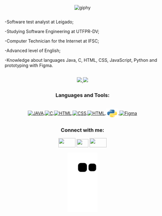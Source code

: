 <div align="center">
  
  ![giphy](https://user-images.githubusercontent.com/62398226/166610737-f3db3c82-d86c-40be-b367-35501952f3c8.gif)
  
</div>
  
  ##
      
-Software test analyst at Leigado;

-Studying Software Engineering at UTFPR-DV;

-Computer Technician for the Internet at IFSC;

-Advanced level of English;

-Knowledge about languages Java, C, HTML, CSS, JavaScript, Python and prototyping with Figma.
    
  ##
  
<div align="center">
  <div>
    <a href="https://github.com/eduardoviega">
      <img height="180em" src="https://github-readme-stats.vercel.app/api?username=eduardoviega&show_icons=true&theme=github_dark&include_all_commits=true&count_private=true"/>
      <img height="180em" src="https://github-readme-stats.vercel.app/api/top-langs/?username=eduardoviega&layout=compact&langs_count=7&theme=github_dark"/>
    </a>
  </div>
    
  ##
    
  <h3>Languages and Tools:</h3>  
  <div><br>
    <a href="https://github.com/eduardoviega">
      <img align="center" alt="JAVA" height="30" width="40" src="https://cdn.jsdelivr.net/gh/devicons/devicon/icons/java/java-original.svg">
      <img align="center" alt="C" height="30" width="40" src="https://cdn.jsdelivr.net/gh/devicons/devicon/icons/c/c-original.svg">
      <img align="center" alt="HTML" height="30" width="40" src="https://cdn.jsdelivr.net/gh/devicons/devicon/icons/html5/html5-original.svg">
      <img align="center" alt="CSS" height="30" width="40" src="https://cdn.jsdelivr.net/gh/devicons/devicon/icons/css3/css3-original.svg">
      <img align="center" alt="HTML" height="30" width="40" src="https://cdn.jsdelivr.net/gh/devicons/devicon/icons/javascript/javascript-original.svg">
      <img align="center" alt="Python" height="30" width="40" src="https://raw.githubusercontent.com/devicons/devicon/master/icons/python/python-original.svg">
      <img align="center" alt="Figma" height="30" width="40" src="https://cdn.jsdelivr.net/gh/devicons/devicon/icons/figma/figma-original.svg">
    </a>
  </div>

  ##

  <h3>Connect with me:</h3>  
  <div> 
    <a href="https://www.linkedin.com/in/eduardo-viega/" target="_blank"><img src="https://github.com/rahuldkjain/github-profile-readme-generator/blob/master/src/images/icons/Social/linked-in-alt.svg" height="30" width="55" target="_blank"></a>
    <a href = "mailto:eduardoviega12@gmail.com"><img src="https://user-images.githubusercontent.com/5141132/50740364-7ea80880-1217-11e9-8faf-2348e31beedd.png" height="27" width="38" target="_blank"></a> 
    <a href="https://www.instagram.com/eduardooviega/" target="_blank"><img src="https://github.com/rahuldkjain/github-profile-readme-generator/blob/master/src/images/icons/Social/instagram.svg" height="30" width="55" target="_blank"></a>
  </div>
  
  ![Snake animation](https://github.com/eduardoviega/eduardoviega/blob/output/github-contribution-grid-snake.svg)
 
</div>
